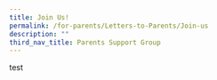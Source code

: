 ```yaml
---
title: Join Us!
permalink: /for-parents/Letters-to-Parents/Join-us
description: ""
third_nav_title: Parents Support Group
---
```

test